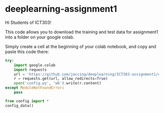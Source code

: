 # deeplearning-assignment1
Hi Students of ICT303!

This code allows you to download the training and test data for assignment1 into a folder on your google colab.

Simply create a cell at the beginning of your colab notebook, and copy and paste this code there:

```python
try:
    import google.colab
    import requests
    url = 'https://github.com/joccing/deeplearning/ICT303-assignment1/config.py'
    r = requests.get(url, allow_redirects=True)
    open('config.py', 'wb').write(r.content)    
except ModuleNotFoundError:
    pass

from config import *
config_data()
```